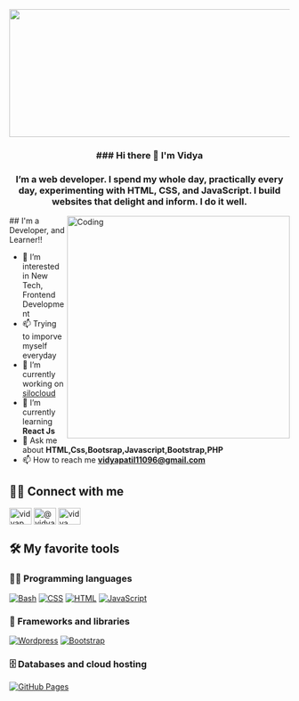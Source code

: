 <img align="center" src="https://user-images.githubusercontent.com/64088428/161522444-bfe9b2ca-6e02-4965-8a2b-f2604d2c49d2.jpg" height="230" width="1200"/>

<h3 align="center">### Hi there 👋 I'm Vidya</h3>
<h3 align="center">I’m a web developer. I spend my whole day, practically every day, experimenting with HTML, CSS, and JavaScript. I build websites that delight and inform. I do it well.</h3>
<img src="https://c.tenor.com/qKKig3mKpYIAAAAC/squidgirl-noting.gif"img align="right" alt="Coding" width="400">
## I'm a  Developer, and Learner!!

- 👀 I’m interested in New Tech, Frontend Development
- 📫 Trying to imporve myself everyday
- 🔭 I’m currently working on [silocloud](silocloud.com)
- 🌱 I’m currently learning **React Js**
- 💬 Ask me about **HTML,Css,Bootsrap,Javascript,Bootstrap,PHP**
- 📫 How to reach me **vidyapatil11096@gmail.com**

## 🙋‍♂️ Connect with me
<p align="left">
<a href="https://codepen.io/vidyap" target="blank"><img align="center" src="https://raw.githubusercontent.com/rahuldkjain/github-profile-readme-generator/master/src/images/icons/Social/codepen.svg" alt="vidyap" height="30" width="40" /></a>
<a href="https://twitter.com/@vidyapa83072383" target="blank"><img align="center" src="https://raw.githubusercontent.com/rahuldkjain/github-profile-readme-generator/master/src/images/icons/Social/twitter.svg" alt="@vidyapa83072383" height="30" width="40" /></a>
<a href="https://linkedin.com/in/vidya patil" target="blank"><img align="center" src="https://raw.githubusercontent.com/rahuldkjain/github-profile-readme-generator/master/src/images/icons/Social/linked-in-alt.svg" alt="vidya patil" height="30" width="40" /></a>
</p>

## 🛠️ My favorite tools

### 👨‍💻 Programming languages<p align="left">
  <p>
    <a href="#"><img alt="Bash" src="https://img.shields.io/badge/Bash%20-%23121011.svg?logo=gnu-bash&logoColor=white"></a>
    <a href="#"><img alt="CSS" src="https://img.shields.io/badge/CSS%20-%231572B6.svg?logo=css3&logoColor=white"></a>
    <a href="#"><img alt="HTML" src="https://img.shields.io/badge/HTML%20-%23E34F26.svg?logo=html5&logoColor=white"></a>
    <a href="#"><img alt="JavaScript" src="https://img.shields.io/badge/JavaScript%20-%23F7DF1E.svg?logo=javascript&logoColor=black"></a>
</p>

### 🧰 Frameworks and libraries

<p>
    <a href="#"><img alt="Wordpress" src="https://img.shields.io/badge/Wordpress-21759B?logo=wordpress&logoColor=white"></a>
    <a href="#"><img alt="Bootstrap" src="https://img.shields.io/badge/Bootstarp-21759B?logo=bootstrap&logoColor=white"></a>
</p>

### 🗄️ Databases and cloud hosting

<p>
    <a href="#"><img alt="GitHub Pages" src="https://img.shields.io/badge/GitHub%20Pages-%23327FC7.svg?logo=github&logoColor=white"></a>
</p>

